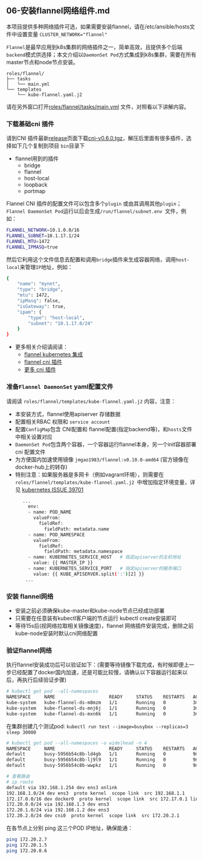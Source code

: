## 06-安装flannel网络组件.md

本项目提供多种网络插件可选，如果需要安装flannel，请在/etc/ansible/hosts文件中设置变量 `CLUSTER_NETWORK="flannel"`

`Flannel`是最早应用到k8s集群的网络插件之一，简单高效，且提供多个后端`backend`模式供选择；本文介绍以`DaemonSet Pod`方式集成到k8s集群，需要在所有master节点和node节点安装。

``` text
roles/flannel/
├── tasks
│   └── main.yml
└── templates
    └── kube-flannel.yaml.j2
```

请在另外窗口打开[roles/flannel/tasks/main.yml](../roles/flannel/tasks/main.yml) 文件，对照看以下讲解内容。

### 下载基础cni 插件

请到CNI 插件最新[release](https://github.com/containernetworking/plugins/releases)页面下载[cni-v0.6.0.tgz](https://github.com/containernetworking/plugins/releases/download/v0.6.0/cni-v0.6.0.tgz)，解压后里面有很多插件，选择如下几个复制到项目 `bin`目录下

- flannel用到的插件
  - bridge
  - flannel
  - host-local
  - loopback
  - portmap

Flannel CNI 插件的配置文件可以包含多个`plugin` 或由其调用其他`plugin`；`Flannel DaemonSet Pod`运行以后会生成`/run/flannel/subnet.env `文件，例如：

``` bash
FLANNEL_NETWORK=10.1.0.0/16
FLANNEL_SUBNET=10.1.17.1/24
FLANNEL_MTU=1472
FLANNEL_IPMASQ=true
```
然后它利用这个文件信息去配置和调用`bridge`插件来生成容器网络，调用`host-local`来管理`IP`地址，例如：

``` bash
{
	"name": "mynet",
	"type": "bridge",
	"mtu": 1472,
	"ipMasq": false,
	"isGateway": true,
	"ipam": {
		"type": "host-local",
		"subnet": "10.1.17.0/24"
	}
}
```
- 更多相关介绍请阅读：
  - [flannel kubernetes 集成](https://github.com/coreos/flannel/blob/master/Documentation/kubernetes.md)
  - [flannel cni 插件](https://github.com/containernetworking/plugins/tree/master/plugins/meta/flannel)
  - [更多 cni 插件](https://github.com/containernetworking/plugins)

### 准备`Flannel DaemonSet` yaml配置文件

请阅读 `roles/flannel/templates/kube-flannel.yaml.j2` 内容，注意：

+ 本安装方式，flannel使用apiserver 存储数据
+ 配置相关RBAC 权限和 `service account`
+ 配置`ConfigMap`包含 CNI配置和 flannel配置(指定backend等)，和`hosts`文件中相关设置对应
+ `DaemonSet Pod`包含两个容器，一个容器运行flannel本身，另一个init容器部署cni 配置文件
+ 为方便国内加速使用镜像 `jmgao1983/flannel:v0.10.0-amd64` (官方镜像在docker-hub上的转存)
+ 特别注意：如果服务器是多网卡（例如vagrant环境），则需要在`roles/flannel/templates/kube-flannel.yaml.j2 `中增加指定环境变量，详见 [kubernetes ISSUE 39701](https://github.com/kubernetes/kubernetes/issues/39701)

``` bash
      ...
        env:
        - name: POD_NAME
          valueFrom:
            fieldRef:
              fieldPath: metadata.name
        - name: POD_NAMESPACE
          valueFrom:
            fieldRef:
              fieldPath: metadata.namespace
        - name: KUBERNETES_SERVICE_HOST   # 指定apiserver的主机地址
          value: {{ MASTER_IP }}
        - name: KUBERNETES_SERVICE_PORT   # 指定apiserver的服务端口
          value: {{ KUBE_APISERVER.split(':')[2] }}      
       ...
```
### 安装 flannel网络

+ 安装之前必须确保kube-master和kube-node节点已经成功部署
+ 只需要在任意装有kubectl客户端的节点运行 kubectl create安装即可
+ 等待15s后(视网络拉取相关镜像速度)，flannel 网络插件安装完成，删除之前kube-node安装时默认cni网络配置

### 验证flannel网络

执行flannel安装成功后可以验证如下：(需要等待镜像下载完成，有时候即便上一步已经配置了docker国内加速，还是可能比较慢，请确认以下容器运行起来以后，再执行后续验证步骤)

``` bash
# kubectl get pod --all-namespaces
NAMESPACE     NAME                    READY     STATUS    RESTARTS   AGE
kube-system   kube-flannel-ds-m8mzm   1/1       Running   0          3m
kube-system   kube-flannel-ds-mnj6j   1/1       Running   0          3m
kube-system   kube-flannel-ds-mxn6k   1/1       Running   0          3m
```
在集群创建几个测试pod:  `kubectl run test --image=busybox --replicas=3 sleep 30000`

``` bash
# kubectl get pod --all-namespaces -o wide|head -n 4
NAMESPACE     NAME                    READY     STATUS    RESTARTS   AGE       IP             NODE
default       busy-5956b54c8b-ld4gb   1/1       Running   0          9m        172.20.2.7     192.168.1.1
default       busy-5956b54c8b-lj9l9   1/1       Running   0          9m        172.20.1.5     192.168.1.2
default       busy-5956b54c8b-wwpkz   1/1       Running   0          9m        172.20.0.6     192.168.1.3

# 查看路由
# ip route
default via 192.168.1.254 dev ens3 onlink 
192.168.1.0/24 dev ens3  proto kernel  scope link  src 192.168.1.1 
172.17.0.0/16 dev docker0  proto kernel  scope link  src 172.17.0.1 linkdown 
172.20.0.0/24 via 192.168.1.3 dev ens3 
172.20.1.0/24 via 192.168.1.2 dev ens3 
172.20.2.0/24 dev cni0  proto kernel  scope link  src 172.20.2.1 
```
在各节点上分别 ping 这三个POD IP地址，确保能通：

``` bash
ping 172.20.2.7
ping 172.20.1.5
ping 172.20.0.6
```

